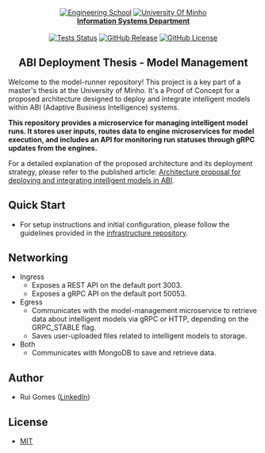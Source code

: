 <div align="center">
    <a href="https://www.eng.uminho.pt" target="_blank"><img src="https://i.imgur.com/mOynow9.png" alt="Engineering School"/></a>
    <a href="https://www.uminho.pt" target="_blank"><img src="https://i.imgur.com/1gtSAGM.png" alt="University Of Minho"/></a>
    <br/>
    <a href="http://www.dsi.uminho.pt" target="_blank">
        <strong>Information Systems Department</strong>
    </a>
    <br/>
    <br/>
    <a href="https://github.com/ABI-Deployment-Thesis/model-runner/actions"><img alt="Tests Status" src="https://github.com/ABI-Deployment-Thesis/model-runner/actions/workflows/tests.yaml/badge.svg"></a>
    <a href="https://github.com/ABI-Deployment-Thesis/model-runner/releases"><img alt="GitHub Release" src="https://img.shields.io/github/v/release/ABI-Deployment-Thesis/model-runner"></a>
    <a href="https://github.com/ABI-Deployment-Thesis/model-runner/blob/main/LICENSE"><img alt="GitHub License" src="https://img.shields.io/github/license/ABI-Deployment-Thesis/model-runner"></a>
</div>

<h2 align="center">ABI Deployment Thesis - Model Management</h2>

Welcome to the model-runner repository! This project is a key part of a master's thesis at the University of Minho. It's a Proof of Concept for a proposed architecture designed to deploy and integrate intelligent models within ABI (Adaptive Business Intelligence) systems.

**This repository provides a microservice for managing intelligent model runs. It stores user inputs, routes data to engine microservices for model execution, and includes an API for monitoring run statuses through gRPC updates from the engines.**

For a detailed explanation of the proposed architecture and its deployment strategy, please refer to the published article: [Architecture proposal for deploying and integrating intelligent models in ABI](https://www.sciencedirect.com/science/article/pii/S1877050923022445).

## Quick Start

- For setup instructions and initial configuration, please follow the guidelines provided in the [infrastructure repository](https://github.com/ABI-Deployment-Thesis/component-core?tab=readme-ov-file#quick-start).

## Networking

- Ingress
    - Exposes a REST API on the default port 3003.
    - Exposes a gRPC API on the default port 50053.
- Egress
    - Communicates with the model-management microservice to retrieve data about intelligent models via gRPC or HTTP, depending on the GRPC_STABLE flag.
    - Saves user-uploaded files related to intelligent models to storage.
- Both
    - Communicates with MongoDB to save and retrieve data.

## Author

- Rui Gomes ([LinkedIn](https://www.linkedin.com/in/ruigomes99))

## License

- [MIT](https://choosealicense.com/licenses/mit/)